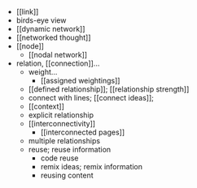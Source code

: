 - [[link]]
- birds-eye view
- [[dynamic network]]
- [[networked thought]]
- [[node]]
    - [[nodal network]]
- relation, [[connection]]...
    - weight...
        - [[assigned weightings]]
    - [[defined relationship]]; [[relationship strength]]
    - connect with lines; [[connect ideas]];
    - [[context]]
    - explicit relationship
    - [[interconnectivity]]
        - [[interconnected pages]]
    - multiple relationships
    - reuse; reuse information
        - code reuse
        - remix ideas; remix information
        - reusing content
